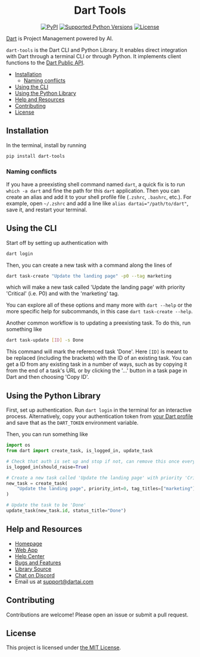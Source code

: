 <div align="center">
  <h1>Dart Tools</h1>
  <p>
    <a href="https://pypi.org/project/dart-tools"><img src="https://img.shields.io/pypi/v/dart-tools" alt="PyPI"></a>
    <a href="pyproject.toml"><img src="https://img.shields.io/pypi/pyversions/dart-tools" alt="Supported Python Versions"></a>
    <a href="LICENSE"><img src="https://img.shields.io/github/license/its-dart/dart-tools-py" alt="License"></a>
  </p>
</div>

[Dart](https://dartai.com?nr=1) is Project Management powered by AI.

`dart-tools` is the Dart CLI and Python Library. It enables direct integration with Dart through a terminal CLI or through Python. It implements client functions to the [Dart Public API](https://app.dartai.com/api/v0/public/docs/).

- [Installation](#installation)
  - [Naming conflicts](#naming-conflicts)
- [Using the CLI](#using-the-cli)
- [Using the Python Library](#using-the-python-library)
- [Help and Resources](#help-and-resources)
- [Contributing](#contributing)
- [License](#license)

## Installation

In the terminal, install by running

```sh
pip install dart-tools
```

### Naming conflicts

If you have a preexisting shell command named `dart`, a quick fix is to run `which -a dart` and fine the path for this `dart` application. Then you can create an alias and add it to your shell profile file (`.zshrc`, `.bashrc`, etc.). For example, open `~/.zshrc` and add a line like `alias dartai="/path/to/dart"`, save it, and restart your terminal.

## Using the CLI

Start off by setting up authentication with

```sh
dart login
```

Then, you can create a new task with a command along the lines of

```sh
dart task-create "Update the landing page" -p0 --tag marketing
```

which will make a new task called 'Update the landing page' with priority 'Critical' (i.e. P0) and with the 'marketing' tag.

You can explore all of these options and many more with `dart --help` or the more specific help for subcommands, in this case `dart task-create --help`.

Another common workflow is to updating a preexisting task. To do this, run something like

```sh
dart task-update [ID] -s Done
```

This command will mark the referenced task 'Done'. Here `[ID]` is meant to be replaced (including the brackets) with the ID of an existing task. You can get a ID from any existing task in a number of ways, such as by copying it from the end of a task's URL or by clicking the '...' button in a task page in Dart and then choosing 'Copy ID'.

## Using the Python Library

First, set up authentication. Run `dart login` in the terminal for an interactive process. Alternatively, copy your authentication token from [your Dart profile](https://app.dartai.com/?settings=account) and save that as the `DART_TOKEN` environment variable.

Then, you can run something like

```python
import os
from dart import create_task, is_logged_in, update_task

# Check that auth is set up and stop if not, can remove this once everything is set up
is_logged_in(should_raise=True)

# Create a new task called 'Update the landing page' with priority 'Critical' (i.e. p0) and with the 'marketing' tag
new_task = create_task(
    "Update the landing page", priority_int=0, tag_titles=["marketing"]
)

# Update the task to be 'Done'
update_task(new_task.id, status_title="Done")
```

## Help and Resources

- [Homepage](https://dartai.com/?nr=1)
- [Web App](https://app.dartai.com/)
- [Help Center](https://help.dartai.com/)
- [Bugs and Features](https://app.dartai.com/p/r/JFyPnhL9En61)
- [Library Source](https://github.com/its-dart/dart-tools-py/)
- [Chat on Discord](https://discord.gg/RExv8jEkSh)
- Email us at [support@dartai.com](mailto:support@dartai.com)

## Contributing

Contributions are welcome! Please open an issue or submit a pull request.

## License

This project is licensed under [the MIT License](LICENSE).
